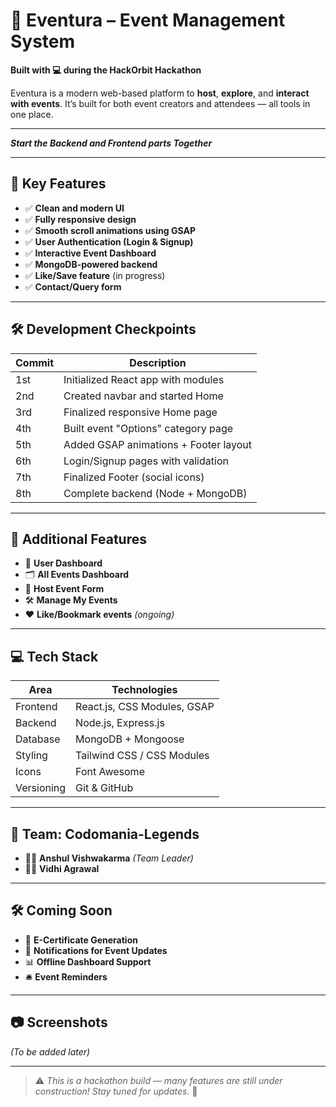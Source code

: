 # 🚀 Eventura – Event Management System  
**Built with 💻 during the HackOrbit Hackathon**

Eventura is a modern web-based platform to **host**, **explore**, and **interact with events**. It’s built for both event creators and attendees — all tools in one place.

---

*___Start the Backend and Frontend parts Together___*

---

## 🌟 Key Features

- ✅ **Clean and modern UI**
- ✅ **Fully responsive design**
- ✅ **Smooth scroll animations using GSAP**
- ✅ **User Authentication (Login & Signup)**
- ✅ **Interactive Event Dashboard**
- ✅ **MongoDB-powered backend**
- ✅ **Like/Save feature** (in progress)
- ✅ **Contact/Query form**

---

## 🛠 Development Checkpoints

| Commit | Description                            |
|--------|----------------------------------------|
| 1st    | Initialized React app with modules     |
| 2nd    | Created navbar and started Home        |
| 3rd    | Finalized responsive Home page         |
| 4th    | Built event "Options" category page    |
| 5th    | Added GSAP animations + Footer layout  |
| 6th    | Login/Signup pages with validation     |
| 7th    | Finalized Footer (social icons)        |
| 8th    | Complete backend (Node + MongoDB)      |

---

## 📌 Additional Features

- 🧭 **User Dashboard**
- 🗂 **All Events Dashboard**
- 📝 **Host Event Form**
- 🛠 **Manage My Events**
- ❤ **Like/Bookmark events** *(ongoing)*

---

## 💻 Tech Stack

| Area        | Technologies                            |
|-------------|------------------------------------------|
| Frontend    | React.js, CSS Modules, GSAP              |
| Backend     | Node.js, Express.js                      |
| Database    | MongoDB + Mongoose                       |
| Styling     | Tailwind CSS / CSS Modules               |
| Icons       | Font Awesome                             |
| Versioning  | Git & GitHub                             |

---

## 👥 Team: **Codomania-Legends**

- 👨‍💻 **Anshul Vishwakarma** *(Team Leader)*
- 👩‍💻 **Vidhi Agrawal**

---

## 🛠 Coming Soon

- 🧾 **E-Certificate Generation**
- 🔔 **Notifications for Event Updates**
- 📊 **Offline Dashboard Support**
- 🛎 **Event Reminders**

---

## 📷 Screenshots  
*(To be added later)*

---

> ⚠️ *This is a hackathon build — many features are still under construction! Stay tuned for updates.* 🚧

